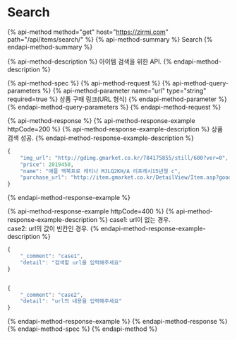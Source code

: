 # Search

{% api-method method="get" host="https://zirmi.com" path="/api/items/search/" %}
{% api-method-summary %}
Search
{% endapi-method-summary %}

{% api-method-description %}
아이템 검색을 위한 API.
{% endapi-method-description %}

{% api-method-spec %}
{% api-method-request %}
{% api-method-query-parameters %}
{% api-method-parameter name="url" type="string" required=true %}
상품 구매 링크\(URL 형식\)
{% endapi-method-parameter %}
{% endapi-method-query-parameters %}
{% endapi-method-request %}

{% api-method-response %}
{% api-method-response-example httpCode=200 %}
{% api-method-response-example-description %}
상품 검색 성공.
{% endapi-method-response-example-description %}

```javascript
{
    "img_url": "http://gdimg.gmarket.co.kr/784175855/still/600?ver=0",
    "price": 2019450,
    "name": "애플 맥북프로 레티나 MJLQ2KH/A 리프레시15년형 c",
    "purchase_url": "http://item.gmarket.co.kr/DetailView/Item.asp?goodscode=784175855"
}
```
{% endapi-method-response-example %}

{% api-method-response-example httpCode=400 %}
{% api-method-response-example-description %}
case1: url이 없는 경우.  
case2: url의 값이 빈칸인 경우.
{% endapi-method-response-example-description %}

```javascript
{
    "_comment": "case1",
    "detail": "검색할 url을 입력해주세요"
}


{
    "_comment": "case2",
    "detail": "url의 내용을 입력해주세요"
}
```
{% endapi-method-response-example %}
{% endapi-method-response %}
{% endapi-method-spec %}
{% endapi-method %}

